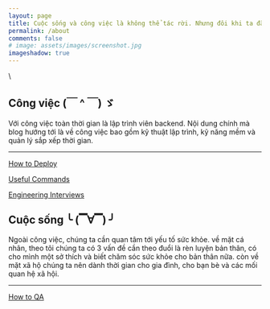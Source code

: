 ```yaml
---
layout: page
title: Cuộc sống và công việc là không thể tác rời. Nhưng đôi khi ta đã đắm chìm nhiều vào công việc mà quên mất đi các khía cạnh của cuộc sống.
permalink: /about
comments: false
# image: assets/images/screenshot.jpg
imageshadow: true
---
```


<!-- This website is a demonstration to see **Memoirs Jekyll theme** in action. The theme is compatible with Github pages, in fact even this demo itself is created with Github Pages and hosted with Github. 

<a target="_blank" href="https://bootstrapstarter.com/jekyll-theme-memoirs/" class="btn btn-dark"> Get Memoirs for Jekyll &rarr;</a> -->
\\
## Công việc (￣ ^ ￣) ゞ
Với công việc toàn thời gian là lập trình viên backend. Nội dung chính mà blog hướng tới là về công việc bao gồm kỹ thuật lập trình, kỹ năng mềm và quản lý sắp xếp thời gian.

---

[How to Deploy](https://www.notion.so/How-to-Deploy-10f566a77ec2469db9f8a0c3f0270296)

[Useful Commands](https://www.notion.so/Useful-Commands-79d9560784d94fc791d257ceac2a9f88)

[Engineering Interviews](https://www.notion.so/Engineering-Interviews-19f384e5f8e74fb790d8fa469b2a792b)

## Cuộc sống ╰ (▔∀▔) ╯
Ngoài công việc, chúng ta cần quan tâm tới yếu tố sức khỏe. về mặt cá nhân, theo tôi chúng ta có 3 vấn đề cần theo đuổi là rèn luyện bản thân, có cho mình một sở thích và biết chăm sóc sức khỏe cho bản thân nữa. còn về mặt xã hộ chúng ta nên dành thời gian cho gia đình, cho bạn bè và các mối quan hệ xã hội.

---

[How to QA ](https://www.notion.so/How-to-QA-a43d1653ad234bbbbbfcd6dabb6c5d94)
